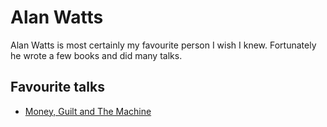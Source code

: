 # Alan Watts
Alan Watts is most certainly my favourite person I wish I knew. Fortunately he wrote a few books and did many talks.

## Favourite talks
- [Money, Guilt and The Machine](https://www.youtube.com/watch?v=ryBUYB3F0NU)
